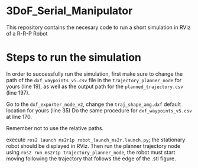 # 3DoF_Serial_Manipulator
This repository contains the necesary code to run a short simulation in RViz of a R-R-P Robot

# Steps to run the simulation
In order to successfully run the simulation, first make sure to change the path of the `dxf_waypoints_v5.csv` file in the `trajectory_planner_node` for yours (line 19), as well as the output path for the `planned_trajectory.csv` (line 197).

Go to the `dxf_exporter_node_v2`, change the `traj_shape_amg.dxf` default location for yours (line 35) Do the same procedure for `dxf_waypoints_v5.csv` at line 170.

Remember not to use the relative paths.


execute `ros2 launch ms2r1p robot_launch_ms2r.launch.py`; the stationary robot should be displayed in RViz.
Then run the planner trajectory node using `ros2 run ms2r1p trajectory_planner_node`, the robot must start moving following the trajectory that follows the edge of the .stl figure.
